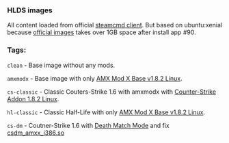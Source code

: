 ### HLDS images 

All content loaded from official [steamcmd client](https://developer.valvesoftware.com/wiki/SteamCMD).
But based on ubuntu:xenial because [official images](https://hub.docker.com/r/cm2network/steamcmd/) takes over 1GB space
after install app #90.

### Tags:

```clean``` - Base image without any mods.

```amxmodx```  - Base image with only [AMX Mod X Base v1.8.2 Linux](https://www.amxmodx.org/downloads.php).

```cs-classic``` - Classic Couters-Strike 1.6 with amxmodx
with [Counter-Strike Addon 1.8.2 Linux](https://www.amxmodx.org/downloads.php).

```hl-classic``` - Classic Half-Life with only [AMX Mod X Base v1.8.2 Linux](https://www.amxmodx.org/downloads.php).

```cs-dm``` - Coutner-Strike 1.6
with [Death Match Mode](http://www.bailopan.net/csdm/index.php?page=install) 
and fix [csdm_amxx_i386.so](https://forums.alliedmods.net/showpost.php?p=1909682&postcount=27?p=1909682&postcount=27)